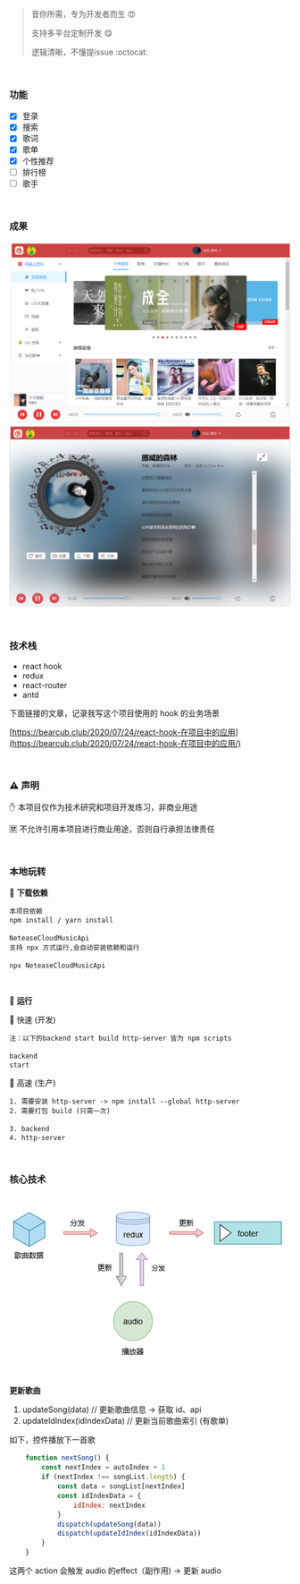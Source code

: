 > 音你所需，专为开发者而生​ :heart_eyes:
>
> 支持多平台定制开发 :yum:
> 
> 逻辑清晰，不懂提issue :octocat:


<br>

### 功能

* [x] 登录
* [x] 搜索
* [x] 歌词
* [x] 歌单
* [x] 个性推荐
* [ ] 排行榜
* [ ] 歌手

<br>

### 成果

![](https://github.com/WuLianN/react-media-player/blob/master/src/assets/display/home.png)
![](https://github.com/WuLianN/react-media-player/blob/master/src/assets/display/player.png)

<br>

### 技术栈

* react hook
* redux
* react-router
* antd

下面链接的文章，记录我写这个项目使用的 hook 的业务场景

[https://bearcub.club/2020/07/24/react-hook-在项目中的应用](https://bearcub.club/2020/07/24/react-hook-在项目中的应用/)

<br>

### :warning: 声明

 :raised_hand: 本项目仅作为技术研究和项目开发练习，非商业用途 

 :u7981: 不允许引用本项目进行商业用途，否则自行承担法律责任

<br>

### 本地玩转

:electric_plug: **下载依赖**

``` 
本项目依赖
npm install / yarn install

NeteaseCloudMusicApi
支持 npx 方式运行,会自动安装依赖和运行

npx NeteaseCloudMusicApi
```

<br>

:running: **运行**

:turtle: 快速 (开发)

``` 
注：以下的backend start build http-server 皆为 npm scripts

backend 
start 
```

:rocket: 高速 (生产)

``` 
1. 需要安装 http-server -> npm install --global http-server
2. 需要打包 build (只需一次)

3. backend
4. http-server 

```

<br>

### 核心技术

<br>

![](https://github.com/WuLianN/react-media-player/blob/master/src/assets/display/tech-1.png)

<br>

**更新歌曲**

1.  updateSong(data) // 更新歌曲信息 -> 获取 id、api 
2.  updateIdIndex(idIndexData) // 更新当前歌曲索引 (有歌单)

如下，控件播放下一首歌

``` js
    function nextSong() {
        const nextIndex = autoIndex + 1
        if (nextIndex !== songList.length) {
            const data = songList[nextIndex]
            const idIndexData = {
                idIndex: nextIndex
            }
            dispatch(updateSong(data))
            dispatch(updateIdIndex(idIndexData))
        }
    }
```

这两个 action 会触发 audio 的effect（副作用) -> 更新 audio 
